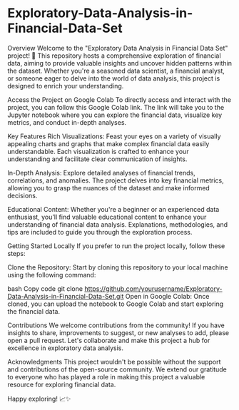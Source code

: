 # Exploratory-Data-Analysis-in-Financial-Data-Set
Overview
Welcome to the "Exploratory Data Analysis in Financial Data Set" project! 🚀 This repository hosts a comprehensive exploration of financial data, aiming to provide valuable insights and uncover hidden patterns within the dataset. Whether you're a seasoned data scientist, a financial analyst, or someone eager to delve into the world of data analysis, this project is designed to enrich your understanding.

Access the Project on Google Colab
To directly access and interact with the project, you can follow this Google Colab link. The link will take you to the Jupyter notebook where you can explore the financial data, visualize key metrics, and conduct in-depth analyses.

Key Features
Rich Visualizations: Feast your eyes on a variety of visually appealing charts and graphs that make complex financial data easily understandable. Each visualization is crafted to enhance your understanding and facilitate clear communication of insights.

In-Depth Analysis: Explore detailed analyses of financial trends, correlations, and anomalies. The project delves into key financial metrics, allowing you to grasp the nuances of the dataset and make informed decisions.

Educational Content: Whether you're a beginner or an experienced data enthusiast, you'll find valuable educational content to enhance your understanding of financial data analysis. Explanations, methodologies, and tips are included to guide you through the exploration process.

Getting Started Locally
If you prefer to run the project locally, follow these steps:

Clone the Repository: Start by cloning this repository to your local machine using the following command:

bash
Copy code
git clone https://github.com/yourusername/Exploratory-Data-Analysis-in-Financial-Data-Set.git
Open in Google Colab: Once cloned, you can upload the notebook to Google Colab and start exploring the financial data.

Contributions
We welcome contributions from the community! If you have insights to share, improvements to suggest, or new analyses to add, please open a pull request. Let's collaborate and make this project a hub for excellence in exploratory data analysis.

Acknowledgments
This project wouldn't be possible without the support and contributions of the open-source community. We extend our gratitude to everyone who has played a role in making this project a valuable resource for exploring financial data.

Happy exploring! 📈✨
